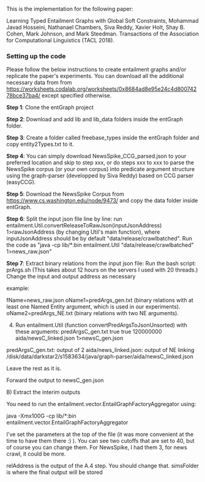 This is the implementation for the following paper:

Learning Typed Entailment Graphs with Global Soft Constraints, Mohammad Javad Hosseini, Nathanael Chambers, Siva Reddy, Xavier Holt, Shay B. Cohen, Mark Johnson, and Mark Steedman. Transactions of the Association for Computational Linguistics (TACL 2018).

### Setting up the code

Please follow the below instructions to create entailment graphs and/or replicate the paper's experiments. You can download all the additional necessary data from from https://worksheets.codalab.org/worksheets/0x8684ad8e95e24c4d80074278bce37ba4/ except specified otherwise.

**Step 1**: Clone the entGraph project

**Step 2**: Download and add lib and lib_data folders inside the entGraph folder.

**Step 3**: Create a folder called freebase_types inside the entGraph folder and copy entity2Types.txt to it.

**Step 4**: You can simply download NewsSpike_CCG_parsed.json to your preferred location and skip to step xxx, or do steps xxx to xxx  to parse the NewsSpike corpus (or your own corpus) into predicate argument structure using the graph-parser (developped by Siva Reddy) based on CCG parser (easyCCG).

**Step 5**: Download the NewsSpike Corpus from https://www.cs.washington.edu/node/9473/ and copy the data folder inside entGraph.
   
**Step 6**: Split the input json file line by line: run entailment.Util.convertReleaseToRawJson(inputJsonAddress) 1>rawJsonAddress (by changing Util's main function), where inputJsonAddress should be by default "data/release/crawlbatched". Run the code as "java -cp lib/*:bin entailment.Util "data/release/crawlbatched" 1>news_raw.json"

**Step 7**: Extract binary relations from the input json file: Run the bash script: prArgs.sh (This takes about 12 hours on the servers I used with 20 threads.)
Change the input and output address as necessary

example:

fName=news_raw.json
oName1=predArgs_gen.txt (binary relations with at least one Named Entity argument, which is used in our experiments).
oName2=predArgs_NE.txt (binary relations with two NE arguments).

4)  Run entailment.Util (function convertPredArgsToJsonUnsorted) with these arguments: predArgsC_gen.txt true true 120000000 aida/newsC_linked.json 1>newsC_gen.json

predArgsC_gen.txt: output of 2
aida/news_linked.json: output of NE linking
/disk/data/darkstar2/s1583634/java/graph-parser/aida/newsC_linked.json

Leave the rest as it is.

Forward the output to newsC_gen.json

B) Extract the interim outputs

You need to run the entailment.vector.EntailGraphFactoryAggregator using:

java -Xmx100G -cp lib/*:bin  entailment.vector.EntailGraphFactoryAggregator

I've set the parameters at the top of the file (it was more convenient at the time to have them there :) ). You can see two cutoffs that are set to 40, but of course you can change them. For NewsSpike, I had them 3, for news crawl, it could be more.

relAddress is the output of the A.4 step. You should change that.
simsFolder is where the final output will be stored
